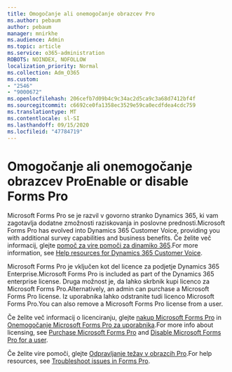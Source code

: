 ```yaml
---
title: Omogočanje ali onemogočanje obrazcev Pro
ms.author: pebaum
author: pebaum
manager: mnirkhe
ms.audience: Admin
ms.topic: article
ms.service: o365-administration
ROBOTS: NOINDEX, NOFOLLOW
localization_priority: Normal
ms.collection: Adm_O365
ms.custom:
- "2546"
- "9000672"
ms.openlocfilehash: 206cefb7d09b4c9c34ac2d5ca9c3a68d7412bf4f
ms.sourcegitcommit: c6692ce0fa1358ec3529e59ca0ecdfdea4cdc759
ms.translationtype: MT
ms.contentlocale: sl-SI
ms.lasthandoff: 09/15/2020
ms.locfileid: "47784719"
---
```

# <a name="enable-or-disable-forms-pro"></a><span data-ttu-id="61e02-102">Omogočanje ali onemogočanje obrazcev Pro</span><span class="sxs-lookup"><span data-stu-id="61e02-102">Enable or disable Forms Pro</span></span>

<span data-ttu-id="61e02-103">Microsoft Forms Pro se je razvil v govorno stranko Dynamics 365, ki vam zagotavlja dodatne zmožnosti raziskovanja in poslovne prednosti.</span><span class="sxs-lookup"><span data-stu-id="61e02-103">Microsoft Forms Pro has evolved into Dynamics 365 Customer Voice, providing you with additional survey capabilities and business benefits.</span></span> <span data-ttu-id="61e02-104">Če želite več informacij, glejte [pomoč za vire pomoči za dinamiko 365](https://go.microsoft.com/fwlink/p/?linkid=2128357).</span><span class="sxs-lookup"><span data-stu-id="61e02-104">For more information, see [Help resources for Dynamics 365 Customer Voice](https://go.microsoft.com/fwlink/p/?linkid=2128357).</span></span>  

<span data-ttu-id="61e02-105">Microsoft Forms Pro je vključen kot del licence za podjetje Dynamics 365 Enterprise.</span><span class="sxs-lookup"><span data-stu-id="61e02-105">Microsoft Forms Pro is included as part of the Dynamics 365 enterprise license.</span></span> <span data-ttu-id="61e02-106">Druga možnost je, da lahko skrbnik kupi licenco za Microsoft Forms Pro.</span><span class="sxs-lookup"><span data-stu-id="61e02-106">Alternatively, an admin can purchase a Microsoft Forms Pro license.</span></span> <span data-ttu-id="61e02-107">Iz uporabnika lahko odstranite tudi licenco Microsoft Forms Pro.</span><span class="sxs-lookup"><span data-stu-id="61e02-107">You can also remove a Microsoft Forms Pro license from a user.</span></span>  

<span data-ttu-id="61e02-108">Če želite več informacij o licenciranju, glejte [nakup Microsoft Forms Pro](https://docs.microsoft.com/forms-pro/purchase#purchase-microsoft-forms-pro-for-users-in-a-dynamics-365-tenant) in [Onemogočanje Microsoft Forms Pro za uporabnika](https://docs.microsoft.com/forms-pro/purchase#disable-microsoft-forms-pro-for-a-user-1).</span><span class="sxs-lookup"><span data-stu-id="61e02-108">For more info about licensing, see [Purchase Microsoft Forms Pro](https://docs.microsoft.com/forms-pro/purchase#purchase-microsoft-forms-pro-for-users-in-a-dynamics-365-tenant) and [Disable Microsoft Forms Pro for a user](https://docs.microsoft.com/forms-pro/purchase#disable-microsoft-forms-pro-for-a-user-1).</span></span>
  
<span data-ttu-id="61e02-109">Če želite vire pomoči, glejte [Odpravljanje težav v obrazcih Pro](https://docs.microsoft.com/forms-pro/troubleshoot).</span><span class="sxs-lookup"><span data-stu-id="61e02-109">For help resources, see [Troubleshoot issues in Forms Pro](https://docs.microsoft.com/forms-pro/troubleshoot).</span></span>
